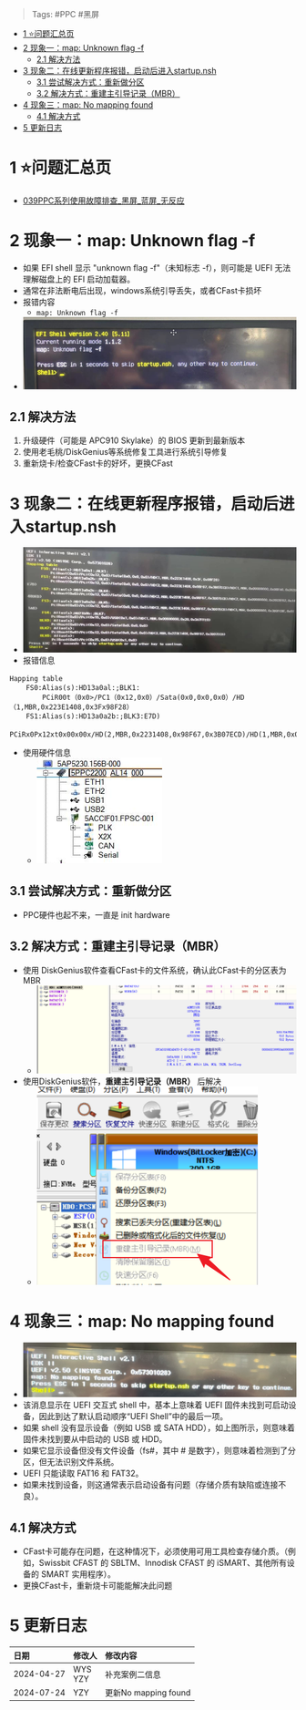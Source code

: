 > Tags: #PPC #黑屏

- [1 ⭐问题汇总页](#_1-%E9%97%AE%E9%A2%98%E6%B1%87%E6%80%BB%E9%A1%B5)
- [2 现象一：map: Unknown flag -f](#_2-%E7%8E%B0%E8%B1%A1%E4%B8%80%EF%BC%9Amap-unknown-flag--f)
	- [2.1 解决方法](#_21-%E8%A7%A3%E5%86%B3%E6%96%B9%E6%B3%95)
- [3 现象二：在线更新程序报错，启动后进入startup.nsh](#_3-%E7%8E%B0%E8%B1%A1%E4%BA%8C%EF%BC%9A%E5%9C%A8%E7%BA%BF%E6%9B%B4%E6%96%B0%E7%A8%8B%E5%BA%8F%E6%8A%A5%E9%94%99%EF%BC%8C%E5%90%AF%E5%8A%A8%E5%90%8E%E8%BF%9B%E5%85%A5startupnsh)
	- [3.1 尝试解决方式：重新做分区](#_31-%E5%B0%9D%E8%AF%95%E8%A7%A3%E5%86%B3%E6%96%B9%E5%BC%8F%EF%BC%9A%E9%87%8D%E6%96%B0%E5%81%9A%E5%88%86%E5%8C%BA)
	- [3.2 解决方式：重建主引导记录（MBR）](#_32-%E8%A7%A3%E5%86%B3%E6%96%B9%E5%BC%8F%EF%BC%9A%E9%87%8D%E5%BB%BA%E4%B8%BB%E5%BC%95%E5%AF%BC%E8%AE%B0%E5%BD%95%EF%BC%88mbr%EF%BC%89)
- [4 现象三：map: No mapping found](#_4-%E7%8E%B0%E8%B1%A1%E4%B8%89%EF%BC%9Amap-no-mapping-found)
	- [4.1 解决方式](#_41-%E8%A7%A3%E5%86%B3%E6%96%B9%E5%BC%8F)
- [5 更新日志](#_5-%E6%9B%B4%E6%96%B0%E6%97%A5%E5%BF%97)

# 1 ⭐问题汇总页

- [039PPC系列使用故障排查_黑屏_蓝屏_无反应](039PPC系列使用故障排查_黑屏_蓝屏_无反应.md)

# 2 现象一：map: Unknown flag -f

- 如果 EFI shell 显示 "unknown flag -f"（未知标志 -f），则可能是 UEFI 无法理解磁盘上的 EFI 启动加载器。
- 通常在非法断电后出现，windows系统引导丢失，或者CFast卡损坏
- 报错内容
    - `map: Unknown flag -f`
- ![](FILES/034PPC断电后开机显示startup.nsh界面/image-20230508134945990.png)

## 2.1 解决方法

1. 升级硬件（可能是 APC910 Skylake）的 BIOS 更新到最新版本
2. 使用老毛桃/DiskGenius等系统修复工具进行系统引导修复
3. 重新烧卡/检查CFast卡的好坏，更换CFast

# 3 现象二：在线更新程序报错，启动后进入startup.nsh

- ![](FILES/034PPC断电后开机显示startup.nsh界面/image-20240427005904011.png)
- 报错信息

```
Happing table
    FS0:Alias(s):HD13a0al:;BLK1:
        PCiR00t（0x0>/PC1（0x12,0x0）/Sata(0x0,0x0,0x0）/HD（1,MBR,0x223E1408,0x3Fx98F28）
    FS1:Alias(s):HD13a0a2b:;BLK3:E7D)
        PCiRx0Px12xt0x00x00x/HD(2,MBR,0x2231408,0x98F67,0x3B07ECD)/HD(1,MBR,0x00000000,0x98FA6)
```

- 使用硬件信息
    - ![](FILES/034PPC断电后开机显示startup.nsh界面/image-20240427010809122.png)

## 3.1 尝试解决方式：重新做分区

- PPC硬件也起不来，一直是 init hardware

## 3.2 解决方式：重建主引导记录（MBR）

- 使用 DiskGenius软件查看CFast卡的文件系统，确认此CFast卡的分区表为MBR
    - ![](FILES/034PPC断电后开机显示startup.nsh界面/image-20240427010926082.png)
- 使用DiskGenius软件，**重建主引导记录（MBR）** 后解决
    - ![](FILES/034PPC断电后开机显示startup.nsh界面/image-20240427010941999.png)

# 4 现象三：map: No mapping found

- ![](FILES/034PPC断电后开机显示startup.nsh界面/image-20240724180318110.png)
- 该消息显示在 UEFI 交互式 shell 中，基本上意味着 UEFI 固件未找到可启动设备，因此到达了默认启动顺序“UEFI Shell”中的最后一项。
- 如果 shell 没有显示设备（例如 USB 或 SATA HDD），如上图所示，则意味着固件未找到要从中启动的 USB 或 HDD。
- 如果它显示设备但没有文件设备（fs#，其中 # 是数字），则意味着检测到了分区，但无法识别文件系统。
- UEFI 只能读取 FAT16 和 FAT32。
- 如果未找到设备，则这通常表示启动设备有问题（存储介质有缺陷或连接不良）。

## 4.1 解决方式

- CFast卡可能存在问题，在这种情况下，必须使用可用工具检查存储介质。（例如，Swissbit CFAST 的 SBLTM、Innodisk CFAST 的 iSMART、其他所有设备的 SMART 实用程序）。
- 更换CFast卡，重新烧卡可能能解决此问题

# 5 更新日志

| 日期         | 修改人        | 修改内容               |
| :--------- | :--------- | :----------------- |
| 2024-04-27 | WYS<br>YZY | 补充案例二信息            |
| 2024-07-24 | YZY        | 更新No mapping found |
